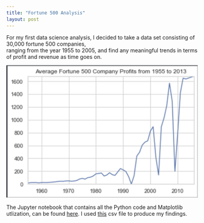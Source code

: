 ```yaml
---
title: "Fortune 500 Analysis"
layout: post
---
```


For my first data science analysis, I decided to take a data set consisting of 30,000 fortune 500 companies,  
ranging from the year 1955 to 2005, and find any meaningful trends in terms of profit and revenue as time goes on. 

![Graph](/assets/ds_screenshot.jpg)


The Jupyter notebook that contains all the Python code and Matplotlib utlization, can be found [here](https://drive.google.com/file/d/1J-9n5tgsBOqOzPcPLU3Wql1Klsd_CShy/view?usp=sharing). I used [this](https://drive.google.com/file/d/1_cnRlalFOithk77k2Q-0v-JPIgW-gFkE/view?usp=sharing) csv file to produce my findings. 
